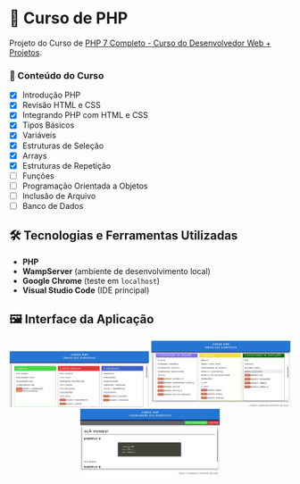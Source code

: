 # 📘 Curso de PHP
Projeto do Curso de [PHP 7 Completo - Curso do Desenvolvedor Web + Projetos](https://www.udemy.com/course/php-7-completo/).

### 🚀 Conteúdo do Curso

- [x] Introdução PHP
- [x] Revisão HTML e CSS
- [x] Integrando PHP com HTML e CSS
- [x] Tipos Básicos
- [x] Variáveis
- [x] Estruturas de Seleção
- [x] Arrays
- [x] Estruturas de Repetição  
- [ ] Funções
- [ ] Programação Orientada a Objetos
- [ ] Inclusão de Arquivo
- [ ] Banco de Dados

## 🛠️ Tecnologias e Ferramentas Utilizadas
- **PHP**  
- **WampServer** (ambiente de desenvolvimento local)  
- **Google Chrome** (teste em `localhost`)  
- **Visual Studio Code** (IDE principal) 

## 🖼️ Interface da Aplicação

<p align="center">
  <img src="./menu.png" alt="Menu - Página Inicial" width="250"/>
  <img src="./menu2.png" alt="Menu - Opção 1" width="250"/>
  <img src="./exemplo.png" alt="Menu - Opção 2" width="250"/>
</p>
